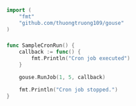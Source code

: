 
# <Badge style='font-size: 1.8rem; text-shadow: 1px 1px 2px rgba(0, 0, 0, 0.3); padding: 0.25rem 0.75rem 0.25rem 0;' type='info' text='🔖 Cron' />


```go
import (
	"fmt"
	"github.com/thuongtruong109/gouse"
)
```

### <Badge style='font-size: 1.1rem;' type='tip' text='1. sample cron run' />



```go
func SampleCronRun() {
	callback := func() {
		fmt.Println("Cron job executed")
	}

	gouse.RunJob(1, 5, callback)

	fmt.Println("Cron job stopped.")
}
```
